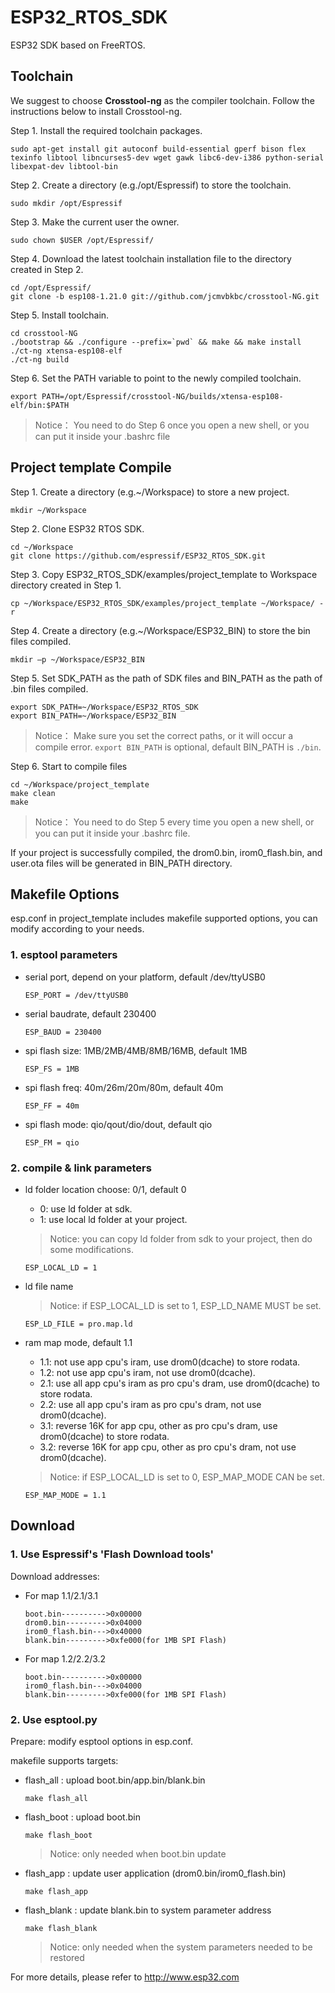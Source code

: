 # ESP32_RTOS_SDK

ESP32 SDK based on FreeRTOS.

## Toolchain

We suggest to choose **Crosstool-ng** as the compiler toolchain. Follow the instructions below to install Crosstool-ng.

Step 1. Install the required toolchain packages.
```
sudo apt-get install git autoconf build-essential gperf bison flex texinfo libtool libncurses5-dev wget gawk libc6-dev-i386 python-serial libexpat-dev libtool-bin
```
Step 2. Create a directory (e.g./opt/Espressif) to store the toolchain. 
```	
sudo mkdir /opt/Espressif
```
Step 3. Make the current user the owner.
```
sudo chown $USER /opt/Espressif/
```
Step 4. Download the latest toolchain installation file to the directory created in Step 2.
```
cd /opt/Espressif/
git clone -b esp108-1.21.0 git://github.com/jcmvbkbc/crosstool-NG.git
```
Step 5. Install toolchain.
```
cd crosstool-NG
./bootstrap && ./configure --prefix=`pwd` && make && make install 
./ct-ng xtensa-esp108-elf 
./ct-ng build
```
Step 6. Set the PATH variable to point to the newly compiled toolchain. 
```
export PATH=/opt/Espressif/crosstool-NG/builds/xtensa-esp108-elf/bin:$PATH
```
> Notice： 
> You need to do Step 6 once you open a new shell, or you can put it inside your .bashrc file
  
## Project template Compile

Step 1. Create a directory (e.g.~/Workspace) to store a new project.
```
mkdir ~/Workspace
```
Step 2. Clone ESP32 RTOS SDK.
```
cd ~/Workspace
git clone https://github.com/espressif/ESP32_RTOS_SDK.git
```
Step 3. Copy ESP32_RTOS_SDK/examples/project_template to Workspace directory created in Step 1.
```
cp ~/Workspace/ESP32_RTOS_SDK/examples/project_template ~/Workspace/ -r
```
Step 4. Create a directory (e.g.~/Workspace/ESP32_BIN) to store the bin files compiled.
```
mkdir –p ~/Workspace/ESP32_BIN
```
Step 5. Set SDK_PATH as the path of SDK files and BIN_PATH as the path of .bin files compiled.
```
export SDK_PATH=~/Workspace/ESP32_RTOS_SDK 
export BIN_PATH=~/Workspace/ESP32_BIN
```
> Notice： 
> Make sure you set the correct paths, or it will occur a compile error.
> `export BIN_PATH` is optional, default BIN_PATH is `./bin`.

Step 6. Start to compile files
```
cd ~/Workspace/project_template
make clean
make
```
> Notice： 
> You need to do Step 5 every time you open a new shell, or you can put it inside your .bashrc file.

If your project is successfully compiled, the drom0.bin, irom0_flash.bin, and user.ota files will 
be generated in BIN_PATH directory. 

## Makefile Options
esp.conf in project_template includes makefile supported options, you can modify according to your needs.

### 1. esptool parameters
* serial port, depend on your platform, default /dev/ttyUSB0

	```
	ESP_PORT = /dev/ttyUSB0
	```

* serial baudrate, default 230400

	```
	ESP_BAUD = 230400
	```

* spi flash size: 1MB/2MB/4MB/8MB/16MB, default 1MB

	```
	ESP_FS = 1MB
	```

* spi flash freq: 40m/26m/20m/80m, default 40m

	```
	ESP_FF = 40m
	```

* spi flash mode: qio/qout/dio/dout, default qio

	```
	ESP_FM = qio
	```

### 2. compile & link parameters
* ld folder location choose: 0/1, default 0
	- 0: use ld folder at sdk.
	- 1: use local ld folder at your project.

	> Notice: 
	> you can copy ld folder from sdk to your project, then do some modifications.

	```
	ESP_LOCAL_LD = 1
	```

* ld file name
	> Notice:
	> if ESP_LOCAL_LD is set to 1, ESP_LD_NAME MUST be set.

	```
	ESP_LD_FILE = pro.map.ld
	```

* ram map mode, default 1.1
	- 1.1: not use app cpu's iram, use drom0(dcache) to store rodata.
	- 1.2: not use app cpu's iram, not use drom0(dcache).
	- 2.1: use all app cpu's iram as pro cpu's dram, use drom0(dcache) to store rodata.
	- 2.2: use all app cpu's iram as pro cpu's dram, not use drom0(dcache).
	- 3.1: reverse 16K for app cpu, other as pro cpu's dram, use drom0(dcache) to store rodata.
	- 3.2: reverse 16K for app cpu, other as pro cpu's dram, not use drom0(dcache).

	> Notice:
	> if ESP_LOCAL_LD is set to 0, ESP_MAP_MODE CAN be set.

	```
	ESP_MAP_MODE = 1.1
	```


## Download

### 1. Use Espressif's 'Flash Download tools'

Download addresses:

* For map 1.1/2.1/3.1

	```
	boot.bin---------->0x00000
	drom0.bin--------->0x04000
	irom0_flash.bin--->0x40000
	blank.bin--------->0xfe000(for 1MB SPI Flash)
	```

* For map 1.2/2.2/3.2

	```
	boot.bin---------->0x00000
	irom0_flash.bin--->0x04000
	blank.bin--------->0xfe000(for 1MB SPI Flash)
	``` 

### 2. Use esptool.py
Prepare: modify esptool options in esp.conf.

makefile supports targets:

* flash_all : upload boot.bin/app.bin/blank.bin

	```
	make flash_all
	```

* flash_boot : upload boot.bin

	```
	make flash_boot
	```
	> Notice:
	> only needed when boot.bin update

* flash_app : update user application (drom0.bin/irom0_flash.bin)

	```
	make flash_app
	```

* flash_blank : update blank.bin to system parameter address

	```
	make flash_blank
	```
	> Notice:
	> only needed when the system parameters needed to be restored

For more details, please refer to http://www.esp32.com
